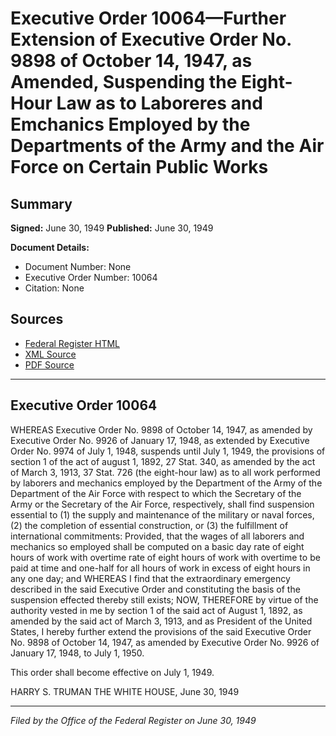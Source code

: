 # Executive Order 10064—Further Extension of Executive Order No. 9898 of October 14, 1947, as Amended, Suspending the Eight-Hour Law as to Laboreres and Emchanics Employed by the Departments of the Army and the Air Force on Certain Public Works

## Summary

**Signed:** June 30, 1949
**Published:** June 30, 1949

**Document Details:**
- Document Number: None
- Executive Order Number: 10064
- Citation: None

## Sources
- [Federal Register HTML](https://www.presidency.ucsb.edu/documents/executive-order-10064-further-extension-executive-order-no-9898-october-14-1947-amended)
- [XML Source](None)
- [PDF Source](None)

---

## Executive Order 10064

WHEREAS Executive Order No. 9898 of October 14, 1947, as amended by Executive Order No. 9926 of January 17, 1948, as extended by Executive Order No. 9974 of July 1, 1948, suspends until July 1, 1949, the provisions of section 1 of the act of august 1, 1892, 27 Stat. 340, as amended by the act of March 3, 1913, 37 Stat. 726 (the eight-hour law) as to all work performed by laborers and mechanics employed by the Department of the Army of the Department of the Air Force with respect to which the Secretary of the Army or the Secretary of the Air Force, respectively, shall find suspension essential to (1) the supply and maintenance of the military or naval forces, (2) the completion of essential construction, or (3) the fulfillment of international commitments: Provided, that the wages of all laborers and mechanics so employed shall be computed on a basic day rate of eight hours of work with overtime rate of eight hours of work with overtime to be paid at time and one-half for all hours of work in excess of eight hours in any one day; and
WHEREAS I find that the extraordinary emergency described in the said Executive Order and constituting the basis of the suspension effected thereby still exists;
NOW, THEREFORE by virtue of the authority vested in me by section 1 of the said act of August 1, 1892, as amended by the said act of March 3, 1913, and as President of the United States, I hereby further extend the provisions of the said Executive Order No. 9898 of October 14, 1947, as amended by Executive Order No. 9926 of January 17, 1948, to July 1, 1950.

This order shall become effective on July 1, 1949.

HARRY S. TRUMAN
THE WHITE HOUSE,
June 30, 1949

---

*Filed by the Office of the Federal Register on June 30, 1949*
